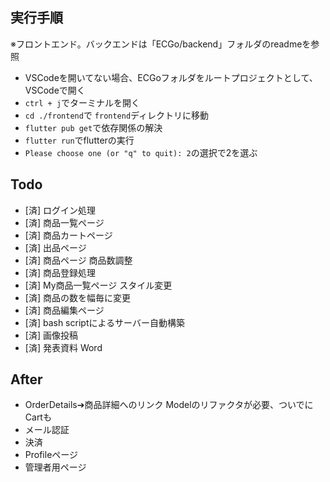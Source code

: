 
## 実行手順
※フロントエンド。バックエンドは「ECGo/backend」フォルダのreadmeを参照
- VSCodeを開いてない場合、ECGoフォルダをルートプロジェクトとして、VSCodeで開く
- `ctrl + j`でターミナルを開く
- `cd ./frontend`で `frontend`ディレクトリに移動
- `flutter pub get`で依存関係の解決
- `flutter run`でflutterの実行
- `Please choose one (or "q" to quit): 2`の選択で2を選ぶ

## Todo
- [済] ログイン処理
- [済] 商品一覧ページ
- [済] 商品カートページ
- [済] 出品ページ
- [済] 商品ページ 商品数調整
- [済] 商品登録処理
- [済] My商品一覧ページ スタイル変更
- [済] 商品の数を幅毎に変更
- [済] 商品編集ページ
- [済] bash scriptによるサーバー自動構築
- [済] 画像投稿
- [済] 発表資料 Word

## After
- OrderDetails➔商品詳細へのリンク Modelのリファクタが必要、ついでにCartも
- メール認証
- 決済
- Profileページ
- 管理者用ページ
